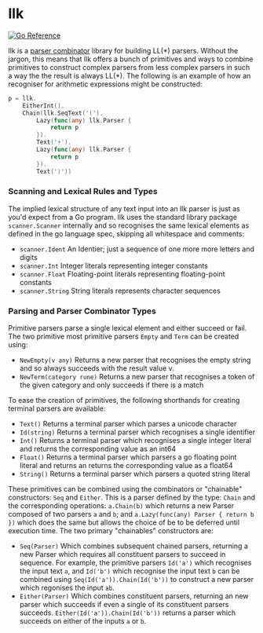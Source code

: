 # llk

[![Go Reference](https://pkg.go.dev/badge/github.com/andjam/btree.svg)](https://pkg.go.dev/github.com/andjam/llk)

llk is a [parser combinator](https://en.wikipedia.org/wiki/Parser_combinator) library for building
LL(\*) parsers. Without the jargon, this means that llk offers a bunch of primitives and ways to
combine primitives to construct complex parsers from less complex parsers in such a way the the
result is always  LL(\*). The following is an example of how an recogniser for arithmetic
expressions might be constructed:
```go
p = llk.
    EitherInt().
    Chain(llk.SeqText('(').
        Lazy(func(any) llk.Parser {
            return p
        }).
        Text('+').
        Lazy(func(any) llk.Parser {
            return p
        }).
        Text(')'))
```


### Scanning and Lexical Rules and Types
The implied lexical structure of any text input into an llk parser is just as you'd expect from a Go
program. llk uses the standard library package `scanner.Scanner` internally and so recognises the
same lexical elements as defined in the go language spec, skipping all whitespace and comments:

* `scanner.Ident` An Identier; just a sequence of one more more letters and digits
* `scanner.Int` Integer literals representing integer constants
* `scanner.Float` Floating-point literals representing floating-point constants
* `scanner.String` String literals represents character sequences

### Parsing and Parser Combinator Types
Primitive parsers parse a single lexical element and either succeed or fail. The two primitive most
primitive parsers `Empty` and `Term` can be created using:

* `NewEmpty(v any)` Returns a new parser that recognises the empty string and so always succeeds
  with the result value v.
* `NewTerm(category rune)` Returns a new parser that recognises a token of the given category
  and only succeeds if there is a match

To ease the creation of primitives, the following shorthands for creating terminal parsers are
available:
* `Text()` Returns a terminal parser which parses a unicode character
* `Id(string)` Returns a terminal parser which recognises a single identifier
* `Int()` Returns a terminal parser which recognises a single integer literal and returns the
  corresponding value as an int64
* `Float()` Returns a terminal parser which parsers a go floating point literal and returns an
  returns the corresponding value as a float64
* `String()` Returns a terminal parser  which parsers a  quoted string literal

These primitives can be combined using the combinators or "chainable" constructors: `Seq` and `Either`. This is a parser
defined by the type: `Chain` and the corresponding operations: `a.Chain(b)` which returns a new
Parser composed of two parsers `a` and `b`;  and `a.Lazy(func(any) Parser { return b })` which does the
same but allows the choice of be to be deferred until execution time. The two primary "chainables"
constructors are:

* `Seq(Parser)` Which combines subsequent chained parsers, returning a new Parser which requires all
  constituent parsers to succeed in sequence. For example, the primitive parsers `Id('a')` which
  recognises the input text `a`, and  `Id('b')` which recognise the input text `b` can be combined
  using `Seq(Id('a')).Chain(Id('b'))` to construct a new parser which regonises the input `ab`.
* `Either(Parser)` Which combines constituent parsers, returning an new parser which succeeds if
  even a single of its constituent parsers succeeds. `Either(Id('a')).Chain(Id('b'))` returns a
  parser which succeeds on either of the inputs `a` or `b`.
